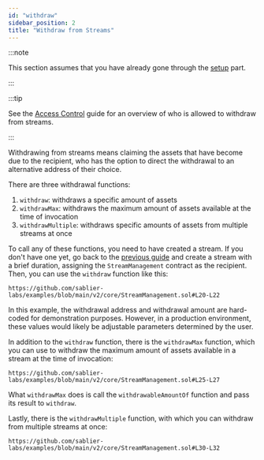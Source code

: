 ```yaml
---
id: "withdraw"
sidebar_position: 2
title: "Withdraw from Streams"
---
```


:::note

This section assumes that you have already gone through the [setup](/contracts/v2/guides/stream-management/setup) part.

:::

:::tip

See the [Access Control](/contracts/v2/reference/access-control) guide for an overview of who is allowed to withdraw
from streams.

:::

Withdrawing from streams means claiming the assets that have become due to the recipient, who has the option to direct
the withdrawal to an alternative address of their choice.

There are three withdrawal functions:

1. `withdraw`: withdraws a specific amount of assets
2. `withdrawMax`: withdraws the maximum amount of assets available at the time of invocation
3. `withdrawMultiple`: withdraws specific amounts of assets from multiple streams at once

To call any of these functions, you need to have created a stream. If you don't have one yet, go back to the
[previous guide](/contracts/v2/guides/create-stream/lockup-linear) and create a stream with a brief duration, assigning
the `StreamManagement` contract as the recipient. Then, you can use the `withdraw` function like this:

```solidity reference title="Stream Management: Withdraw"
https://github.com/sablier-labs/examples/blob/main/v2/core/StreamManagement.sol#L20-L22
```

In this example, the withdrawal address and withdrawal amount are hard-coded for demonstration purposes. However, in a
production environment, these values would likely be adjustable parameters determined by the user.

In addition to the `withdraw` function, there is the `withdrawMax` function, which you can use to withdraw the maximum
amount of assets available in a stream at the time of invocation:

```solidity reference title="Stream Management: Withdraw Max"
https://github.com/sablier-labs/examples/blob/main/v2/core/StreamManagement.sol#L25-L27
```

What `withdrawMax` does is call the `withdrawableAmountOf` function and pass its result to `withdraw`.

Lastly, there is the `withdrawMultiple` function, with which you can withdraw from multiple streams at once:

```solidity reference title="Stream Management: Withdraw Multiple"
https://github.com/sablier-labs/examples/blob/main/v2/core/StreamManagement.sol#L30-L32
```

